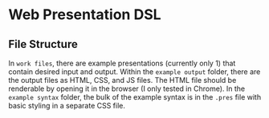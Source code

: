 # Web Presentation DSL

## File Structure

In `work files`, there are example presentations (currently only 1) that contain
desired input and output.
Within the `example output` folder, there are the output files as HTML, CSS, and
JS files.
The HTML file should be renderable by opening it in the browser (I only tested
in Chrome).
In the `example syntax` folder, the bulk of the example syntax is in the `.pres`
file with basic styling in a separate CSS file.